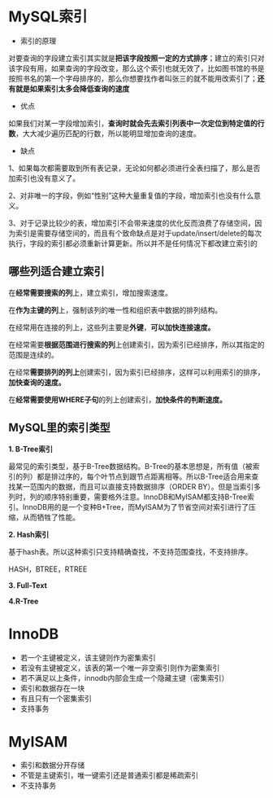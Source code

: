 # MySQL索引

* 索引的原理

对要查询的字段建立索引其实就是**把该字段按照一定的方式排序**；建立的索引只对该字段有用，如果查询的字段改变，那么这个索引也就无效了，比如图书馆的书是按照书名的第一个字母排序的，那么你想要找作者叫张三的就不能用改索引了；**还有就是如果索引太多会降低查询的速度** 

* 优点

如果我们对某一字段增加索引，**查询时就会先去索引列表中一次定位到特定值的行数**，大大减少遍历匹配的行数，所以能明显增加查询的速度。

* 缺点

1、如果每次都需要取到所有表记录，无论如何都必须进行全表扫描了，那么是否加索引也没有意义了。

2、对非唯一的字段，例如“性别”这种大量重复值的字段，增加索引也没有什么意义。

3、对于记录比较少的表，增加索引不会带来速度的优化反而浪费了存储空间，因为索引是需要存储空间的，而且有个致命缺点是对于update/insert/delete的每次执行，字段的索引都必须重新计算更新。所以并不是任何情况下都改建立索引的

## **哪些列适合建立索引**

在**经常需要搜索的列**上，建立索引，增加搜索速度。

在**作为主键的列**上，强制该列的唯一性和组织表中数据的排列结构。

在经常用在连接的列上，这些列主要是**外键**，**可以加快连接速度。** 

在经常需要**根据范围进行搜索的列**上创建索引，因为索引已经排序，所以其指定的范围是连续的。

在经常**需要排列的列上**创建索引，因为索引已经排序，这样可以利用索引的排序，**加快查询的速度。** 

在**经常需要使用WHERE子句**的列上创建索引，**加快条件的判断速度。**

## MySQL里的索引类型

**1. B-Tree索引**

最常见的索引类型，基于B-Tree数据结构。B-Tree的基本思想是，所有值（被索引的列）都是排过序的，每个叶节点到跟节点距离相等。所以B-Tree适合用来查找某一范围内的数据，而且可以直接支持数据排序（ORDER BY）。但是当索引多列时，列的顺序特别重要，需要格外注意。InnoDB和MyISAM都支持B-Tree索引。InnoDB用的是一个变种B+Tree，而MyISAM为了节省空间对索引进行了压缩，从而牺牲了性能。

**2. Hash索引**

基于hash表。所以这种索引只支持精确查找，不支持范围查找，不支持排序。

HASH，BTREE，RTREE

**3. Full-Text**

**4.R-Tree**



# InnoDB

* 若一个主键被定义，该主键则作为密集索引
* 若没有主键被定义，该表的第一个唯一非空索引则作为密集索引
* 若不满足以上条件，innodb内部会生成一个隐藏主键（密集索引）
* 索引和数据存在一块
* 有且只有一个密集索引
* 支持事务

# MyISAM

* 索引和数据分开存储
* 不管是主键索引，唯一键索引还是普通索引都是稀疏索引
* 不支持事务